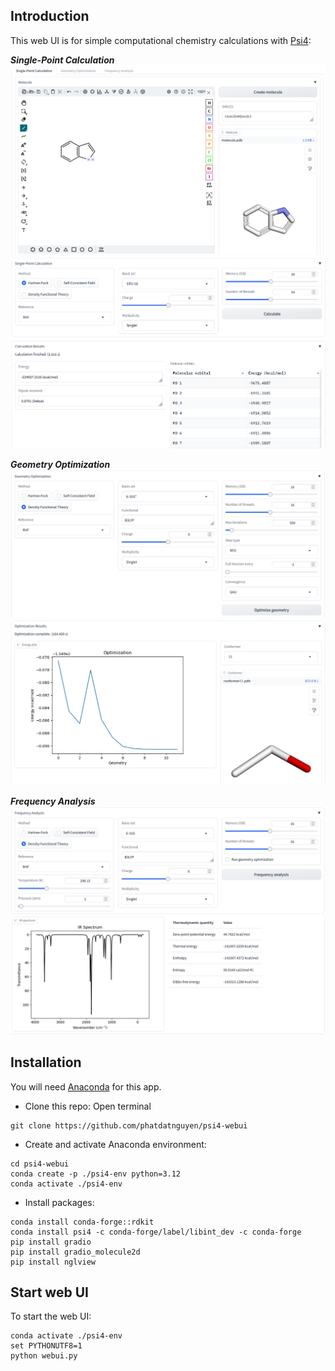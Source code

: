 ## Introduction
This web UI is for simple computational chemistry calculations with [Psi4](https://psicode.org/):

***Single-Point Calculation***
![Screenshot 1](/images/webui1.png)
![Screenshot 2](/images/webui2.png)

***Geometry Optimization***
![Screenshot 3](/images/webui3.png)
![Screenshot 4](/images/webui4.png)

***Frequency Analysis***
![Screenshot 5](/images/webui5.png)
![Screenshot 6](/images/webui6.png)

## Installation
You will need [Anaconda](https://www.anaconda.com/download) for this app.
- Clone this repo: Open terminal

```
git clone https://github.com/phatdatnguyen/psi4-webui
```

- Create and activate Anaconda environment:

```
cd psi4-webui
conda create -p ./psi4-env python=3.12
conda activate ./psi4-env
```

- Install packages:

```
conda install conda-forge::rdkit
conda install psi4 -c conda-forge/label/libint_dev -c conda-forge
pip install gradio
pip install gradio_molecule2d
pip install nglview
```

## Start web UI
To start the web UI:

```
conda activate ./psi4-env
set PYTHONUTF8=1
python webui.py
```